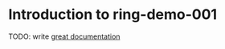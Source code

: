 # Introduction to ring-demo-001

TODO: write [great documentation](http://jacobian.org/writing/what-to-write/)
